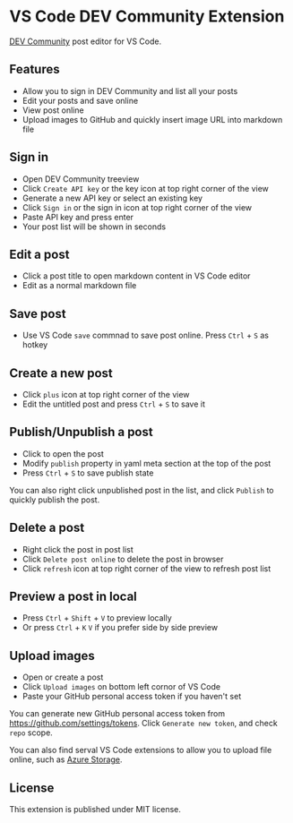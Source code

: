 # VS Code DEV Community Extension

[DEV Community](https://dev.to) post editor for VS Code.

## Features

- Allow you to sign in DEV Community and list all your posts
- Edit your posts and save online
- View post online
- Upload images to GitHub and quickly insert image URL into markdown file

## Sign in

- Open DEV Community treeview
- Click `Create API key` or the key icon at top right corner of the view
- Generate a new API key or select an existing key
- Click `Sign in` or the sign in icon at top right corner of the view
- Paste API key and press enter
- Your post list will be shown in seconds

## Edit a post

- Click a post title to open markdown content in VS Code editor
- Edit as a normal markdown file

## Save post

- Use VS Code `save` commnad to save post online. Press `Ctrl` + `S` as hotkey

## Create a new post

- Click `plus` icon at top right corner of the view
- Edit the untitled post and press `Ctrl` + `S` to save it

## Publish/Unpublish a post

- Click to open the post
- Modify `publish` property in yaml meta section at the top of the post
- Press `Ctrl` + `S` to save publish state

You can also right click unpublished post in the list, and click `Publish` to quickly publish the post.

## Delete a post

- Right click the post in post list
- Click `Delete post online` to delete the post in browser
- Click `refresh` icon at top right corner of the view to refresh post list

## Preview a post in local

- Press `Ctrl` + `Shift` + `V` to preview locally
- Or press `Ctrl` + `K` `V` if you prefer side by side preview

## Upload images

- Open or create a post
- Click `Upload images` on bottom left cornor of VS Code
- Paste your GitHub personal access token if you haven't set

You can generate new GitHub personal access token from <https://github.com/settings/tokens>. Click `Generate new token`, and check `repo` scope.

You can also find serval VS Code extensions to allow you to upload file online, such as [Azure Storage](https://marketplace.visualstudio.com/items?itemName=ms-azuretools.vscode-azurestorage).

## License

This extension is published under MIT license.